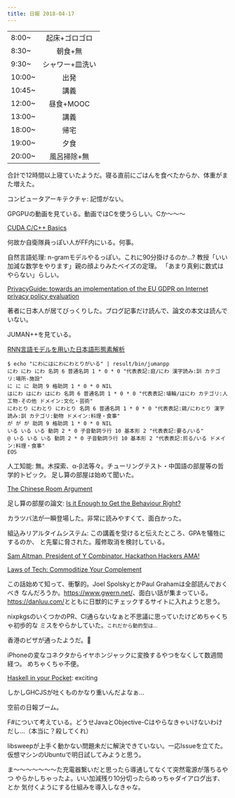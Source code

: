 ```yaml
---
title: 日報 2018-04-17
---
```


|||
|:-|:-:|
|8:00~|起床+ゴロゴロ|
|8:30~|朝食+無|
|9:30~|シャワー+皿洗い|
|10:00~|出発|
|10:45~|講義|
|12:00~|昼食+MOOC|
|13:00~|講義|
|18:00~|帰宅|
|19:00~|夕食|
|20:00~|風呂掃除+無|

合計で12時間以上寝ていたようだ。寝る直前にごはんを食べたからか、体重がまた増えた。

コンピュータアーキテクチャ: 記憶がない。

GPGPUの動画を見ている。動画ではCを使うらしい。Cか〜〜〜

[CUDA C/C++ Basics](https://www.nvidia.com/docs/IO/116711/sc11-cuda-c-basics.pdf)

何故か自衛隊員っぽい人がFF内にいる。何事。

自然言語処理: n-gramモデルやるっぽい。これに90分掛けるのか...?
教授「いい加減な数学をやります」親の顔よりみたベイズの定理。
「あまり真剣に数式はやらない」らしい。

[PrivacyGuide: towards an implementation of the EU GDPR on Internet privacy policy evaluation](https://blog.acolyer.org/2018/04/16/privacyguide-towards-an-implementation-of-the-eu-gdpr-on-internet-privacy-policy-evaluation/)

著者に日本人が居てびっくりした。ブログ記事だけ読んで、論文の本文は読んでいない。

JUMAN++を見ている。

[RNN言語モデルを用いた日本語形態素解析](http://lotus.kuee.kyoto-u.ac.jp/nl-resource/jumanpp/doc/jumanpp-slide.pdf)

```
$ echo "にわにはにわにわとりがいる" | result/bin/jumanpp
にわ にわ にわ 名詞 6 普通名詞 1 * 0 * 0 "代表表記:庭/にわ 漢字読み:訓 カテゴリ:場所-施設"
に に に 助詞 9 格助詞 1 * 0 * 0 NIL
はにわ はにわ はにわ 名詞 6 普通名詞 1 * 0 * 0 "代表表記:埴輪/はにわ カテゴリ:人工物-その他 ドメイン:文化・芸術"
にわとり にわとり にわとり 名詞 6 普通名詞 1 * 0 * 0 "代表表記:鶏/にわとり 漢字読み:訓 カテゴリ:動物 ドメイン:料理・食事"
が が が 助詞 9 格助詞 1 * 0 * 0 NIL
いる いる いる 動詞 2 * 0 子音動詞ラ行 10 基本形 2 "代表表記:要る/いる"
@ いる いる いる 動詞 2 * 0 子音動詞ラ行 10 基本形 2 "代表表記:煎る/いる ドメイン:料理・食事"
EOS
```

人工知能: 無。木探索、α-β法等々。チューリングテスト・中国語の部屋等の哲学的トピック。
足し算の部屋は始めて聞いた。

[The Chinese Room Argument](https://plato.stanford.edu/entries/chinese-room/)

足し算の部屋の論文: [Is it Enough to Get the Behaviour Right?](http://www.ijcai.org/Proceedings/09/Papers/241.pdf)

カラツバ法が一瞬登場した。非常に読みやすくて、面白かった。

組込みリアルタイムシステム: この講義を受けると伝えたところ、GPAを犠牲にするのか、
と先輩に脅された。履修取消を検討している。

[Sam Altman, President of Y Combinator. Hackathon Hackers AMA!](https://medium.com/hackathon-hackers/sam-altman-president-of-y-combinator-hackathon-hackers-ama-ab7eac22dd7)

[Laws of Tech: Commoditize Your Complement](https://www.gwern.net/Complement)

この話始めて知って、衝撃的。Joel SpolskyとかPaul Grahamは全部読んでおくべき
なんだろうか。<https://www.gwern.net/>、面白い話が集まっている。
<https://danluu.com/>とともに日獣的にチェックするサイトに入れようと思う。

nixpkgsのいくつかのPR、CI通らないなぁと不思議に思っていたけどめちゃくちゃ初歩的な
ミスをやらかしていた。<small>これだから動的型は...</small>

香港のビザが通ったようだ。:tada:

iPhoneの変なコネクタからイヤホンジャックに変換するやつをなくして数週間経つ。
めちゃくちゃ不便。

[Haskell in your Pocket](https://ste.la/?x=%7B%22tag%22%3A%22Route_Presentation%22%2C%22contents%22%3A3%7D): exciting

しかしGHCJSが吐くものかなり重いんだよなぁ...

空前の日報ブーム。

F#について考えている。どうせJavaとObjective-Cはやらなきゃいけないわけだし...（本当に？殺してくれ）

libsweepが上手く動かない問題未だに解決できていない。一応Issueを立てた。
仮想マシンのUbuntuで明日試してみようと思う。

ま〜〜〜〜〜〜〜た充電器繋いだと思ったら導通してなくて突然電源が落ちるやつ
やらかしちゃったよ。いい加減残り10分切ったらめっちゃダイアログ出す、とか
気付くようにする仕組みを導入しなきゃな。

